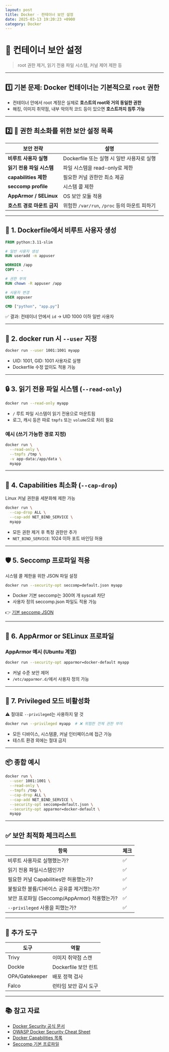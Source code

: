 ```yaml
---
layout: post
title: Docker - 컨테이너 보안 설정
date: 2025-03-13 19:20:23 +0900
category: Docker
---
```

# 🔐 컨테이너 보안 설정
> root 권한 제거, 읽기 전용 파일 시스템, 커널 제어 제한 등

---

## 1️⃣ 기본 문제: Docker 컨테이너는 기본적으로 `root` 권한

- 컨테이너 안에서 root 계정은 실제로 **호스트의 root와 거의 동일한 권한**
- 해킹, 이미지 취약점, 내부 악의적 코드 등이 있으면 **호스트까지 침투 가능**

---

## 2️⃣ 🧰 권한 최소화를 위한 보안 설정 목록

| 보안 전략 | 설명 |
|-----------|------|
| **비루트 사용자 실행** | Dockerfile 또는 실행 시 일반 사용자로 실행 |
| **읽기 전용 파일 시스템** | 파일 시스템을 read-only로 제한 |
| **capabilities 제한** | 필요한 커널 권한만 최소 제공 |
| **seccomp profile** | 시스템 콜 제한 |
| **AppArmor / SELinux** | OS 보안 모듈 적용 |
| **호스트 경로 마운트 금지** | 위험한 `/var/run`, `/proc` 등의 마운트 피하기 |

---

## 🧪 1. Dockerfile에서 비루트 사용자 생성

```dockerfile
FROM python:3.11-slim

# 일반 사용자 생성
RUN useradd -m appuser

WORKDIR /app
COPY . .

# 권한 부여
RUN chown -R appuser /app

# 사용자 변경
USER appuser

CMD ["python", "app.py"]
```

✅ 결과: 컨테이너 안에서 `id` → UID 1000 이하 일반 사용자

---

## 🧪 2. docker run 시 `--user` 지정

```bash
docker run --user 1001:1001 myapp
```

- UID: 1001, GID: 1001 사용자로 실행
- Dockerfile 수정 없이도 적용 가능

---

## 🔒 3. 읽기 전용 파일 시스템 (`--read-only`)

```bash
docker run --read-only myapp
```

- `/` 루트 파일 시스템이 읽기 전용으로 마운트됨
- 로그, 캐시 등은 따로 `tmpfs` 또는 `volume`으로 처리 필요

### 예시 (쓰기 가능한 경로 지정)

```bash
docker run \
  --read-only \
  --tmpfs /tmp \
  -v app-data:/app/data \
  myapp
```

---

## 🧱 4. Capabilities 최소화 (`--cap-drop`)

Linux 커널 권한을 세분화해 제한 가능

```bash
docker run \
  --cap-drop ALL \
  --cap-add NET_BIND_SERVICE \
  myapp
```

- 모든 권한 제거 후 특정 권한만 추가
- `NET_BIND_SERVICE`: 1024 이하 포트 바인딩 허용

---

## 🛡️ 5. Seccomp 프로파일 적용

시스템 콜 제한을 위한 JSON 파일 설정

```bash
docker run --security-opt seccomp=default.json myapp
```

- Docker 기본 seccomp는 300여 개 syscall 차단
- 사용자 정의 seccomp.json 파일도 적용 가능

👉 [기본 seccomp JSON](https://github.com/moby/moby/blob/master/profiles/seccomp/default.json)

---

## 🧱 6. AppArmor or SELinux 프로파일

### AppArmor 예시 (Ubuntu 계열)

```bash
docker run --security-opt apparmor=docker-default myapp
```

- 커널 수준 보안 제어
- `/etc/apparmor.d/`에서 사용자 정의 가능

---

## 🧨 7. Privileged 모드 비활성화

⚠️ 절대로 `--privileged`는 사용하지 말 것

```bash
docker run --privileged myapp  # ❌ 위험한 전체 권한 부여
```

- 모든 디바이스, 시스템콜, 커널 인터페이스에 접근 가능
- 테스트 환경 외에는 절대 금지

---

## 📦 종합 예시

```bash
docker run \
  --user 1001:1001 \
  --read-only \
  --tmpfs /tmp \
  --cap-drop ALL \
  --cap-add NET_BIND_SERVICE \
  --security-opt seccomp=default.json \
  --security-opt apparmor=docker-default \
  myapp
```

---

## ✅ 보안 최적화 체크리스트

| 항목 | 체크 |
|------|------|
| 비루트 사용자로 실행했는가? | ✅ |
| 읽기 전용 파일시스템인가? | ✅ |
| 필요한 커널 Capabilities만 허용했는가? | ✅ |
| 불필요한 볼륨/디바이스 공유를 제거했는가? | ✅ |
| 보안 프로파일 (Seccomp/AppArmor) 적용했는가? | ✅ |
| `--privileged` 사용을 피했는가? | ✅ |

---

## 🧪 추가 도구

| 도구 | 역할 |
|------|------|
| Trivy | 이미지 취약점 스캔 |
| Dockle | Dockerfile 보안 린트 |
| OPA/Gatekeeper | 배포 정책 검사 |
| Falco | 런타임 보안 감시 도구 |

---

## 📚 참고 자료

- [Docker Security 공식 문서](https://docs.docker.com/engine/security/)
- [OWASP Docker Security Cheat Sheet](https://cheatsheetseries.owasp.org/cheatsheets/Docker_Security_Cheat_Sheet.html)
- [Docker Capabilities 목록](https://man7.org/linux/man-pages/man7/capabilities.7.html)
- [Seccomp 기본 프로파일](https://github.com/moby/moby/blob/master/profiles/seccomp/default.json)
